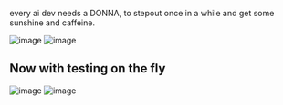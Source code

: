 every ai dev needs a DONNA, to stepout once in a while and get some sunshine and caffeine.

![image](https://github.com/user-attachments/assets/97e06283-abc8-4934-a118-21590f170c5c) ![image](https://github.com/user-attachments/assets/49eed0bd-9763-492e-b0fa-f378106bda4b)

## Now with testing on the fly
![image](https://github.com/user-attachments/assets/7e944a19-5a8f-4b4f-aa72-dcd76b43c03a) ![image](https://github.com/user-attachments/assets/d43e9de4-e6bf-411d-a497-326ca12bf55d)


